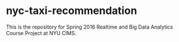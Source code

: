 # nyc-taxi-recommendation
This is the repository for Spring 2016 Realtime and Big Data Analytics Course Project at NYU CIMS.
